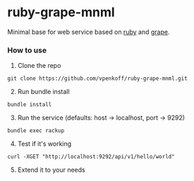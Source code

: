 # ruby-grape-mnml
Minimal base for web service based on [ruby](https://www.ruby-lang.org) and [grape](https://github.com/ruby-grape/grape).

### How to use
1. Clone the repo
```
git clone https://github.com/vpenkoff/ruby-grape-mnml.git
```

2. Run bundle install
```
bundle install
```

3. Run the service (defaults: host -> localhost, port -> 9292)
```
bundle exec rackup
```

4. Test if it's working
```
curl -XGET "http://localhost:9292/api/v1/hello/world"
```

5. Extend it to your needs
